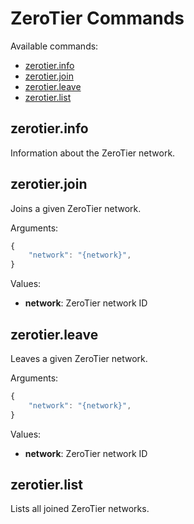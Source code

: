# ZeroTier Commands

Available commands:

- [zerotier.info](#info)
- [zerotier.join](#join)
- [zerotier.leave](#leave)
- [zerotier.list](#list)


<a id="info"></a>
## zerotier.info

Information about the ZeroTier network.

<a id="join"></a>
## zerotier.join

Joins a given ZeroTier network.

Arguments:
```javascript
{
	"network": "{network}",
}
```


Values:
- **network**: ZeroTier network ID


<a id="leave"></a>
## zerotier.leave

Leaves a given ZeroTier network.

Arguments:
```javascript
{
	"network": "{network}",
}
```


Values:
- **network**: ZeroTier network ID

<a id="list"></a>
## zerotier.list

Lists all joined ZeroTier networks.
